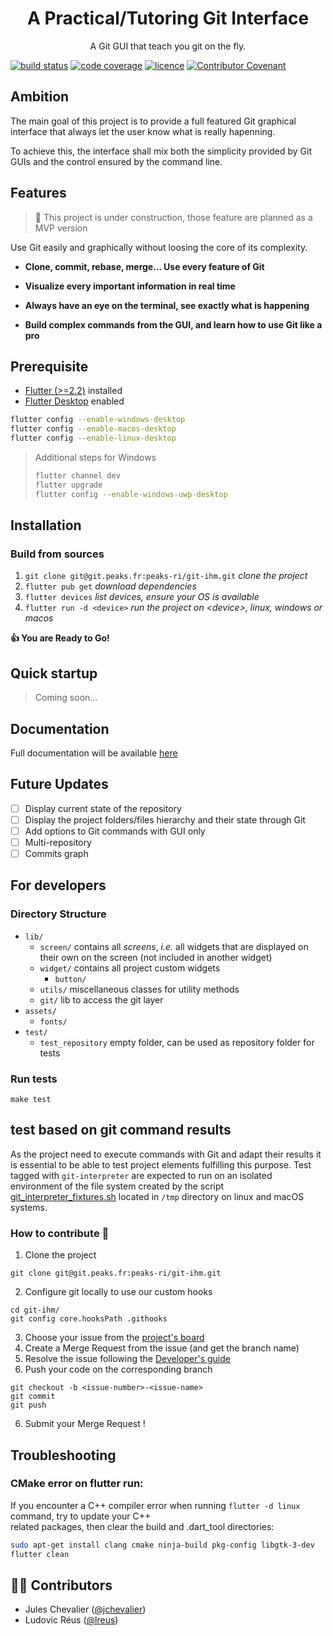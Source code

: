 <h1 align="center">A Practical/Tutoring Git Interface</h1>
<p align="center">A Git GUI that teach you git on the fly.</p>

[![build status](https://project.peaks.fr/peaks-ri/git-ihm/badges/master/pipeline.svg)]() [![code coverage](https://img.shields.io/gitlab/coverage/internal/mdc/master)]()
[![licence](https://img.shields.io/badge/licence-Copyright%20%C2%A9%20Peaks%202021-blue)]() [![Contributor Covenant](https://img.shields.io/badge/Contributor%20Covenant-2.0-4baaaa.svg)](code_of_conduct.md)

## Ambition

The main goal of this project is to provide a full featured Git graphical interface that always let the user know what is really hapenning.

To achieve this, the interface shall mix both the simplicity provided by Git GUIs and the control ensured by the command line.



## Features

> :construction: This project is under construction, those feature are planned as a MVP version

Use Git easily and graphically without loosing the core of its complexity.

- **Clone, commit, rebase, merge... Use every feature of Git**

- **Visualize every important information in real time**

- **Always have an eye on the terminal, see exactly what is happening**

- **Build complex commands from the GUI, and learn how to use Git like a pro**

## Prerequisite

- [Flutter (>=2.2)](https://flutter.dev/docs/get-started/install) installed
- [Flutter Desktop](https://flutter.dev/desktop) enabled

```bash
flutter config --enable-windows-desktop
flutter config --enable-macos-desktop
flutter config --enable-linux-desktop
```

> Additional steps for Windows
> ```bash
> flutter channel dev
> flutter upgrade
> flutter config --enable-windows-uwp-desktop
> ```

## Installation

### Build from sources

1. `git clone git@git.peaks.fr:peaks-ri/git-ihm.git` *clone the project*
2. `flutter pub get` *download dependencies*
3. `flutter devices` *list devices, ensure your OS is available*
4. `flutter run -d <device>` *run the project on \<device>, linux, windows or macos*

**:thumbsup: You are Ready to Go!**

## Quick startup

> Coming soon...

## Documentation

Full documentation will be available [here](https://project.peaks.fr/peaks-ri/git-ihm/-/wikis/home)

## Future Updates

- [ ] Display current state of the repository
- [ ] Display the project folders/files hierarchy and their state through Git
- [ ] Add options to Git commands with GUI only
- [ ] Multi-repository
- [ ] Commits graph

## For developers

### Directory Structure

- `lib/`
  - `screen/` contains all *screens*, *i.e.* all widgets that are displayed on their own on the screen (not included in another widget)
  - `widget/` contains all project custom widgets
    - `button/`
  - `utils/` miscellaneous classes for utility methods
  - `git/` lib to access the git layer
- `assets/`
  - `fonts/`
- `test/`
  - `test_repository` empty folder, can be used as repository folder for tests

### Run tests

`make test`

## test based on git command results
As the project need to execute commands with Git and adapt their results it is 
essential to be able to test project elements fulfilling this purpose.
Test tagged with `git-interpreter` are expected to run on an isolated environment 
of the file system created by the script [git_interpreter_fixtures.sh](./test/scripts/git_interpreter_fixtures.sh)
located in `/tmp` directory on linux and macOS systems.

### How to contribute 💪

1. Clone the project
```
git clone git@git.peaks.fr:peaks-ri/git-ihm.git
```
2. Configure git locally to use our custom hooks
```
cd git-ihm/
git config core.hooksPath .githooks
```
3. Choose your issue from the [project's board](https://project.peaks.fr/peaks-ri/git-ihm/-/boards)
4. Create a Merge Request from the issue (and get the branch name)
5. Resolve the issue following the [Developer's guide](https://project.peaks.fr/peaks-ri/charte-projets-ri)
6. Push your code on the corresponding branch
```
git checkout -b <issue-number>-<issue-name>
git commit
git push
```
6. Submit your Merge Request !

## Troubleshooting

### CMake error on flutter run:

If you encounter a C++ compiler error when running `flutter -d linux` command, try to update your C++  
related packages, then clear the build and .dart_tool directories:
```bash
sudo apt-get install clang cmake ninja-build pkg-config libgtk-3-dev  
flutter clean
```

## 🧑🏻 Contributors

- Jules Chevalier ([@jchevalier](https://project.peaks.fr/jchevalier))
- Ludovic Réus ([@lreus](https://project.peaks.fr/lreus))
